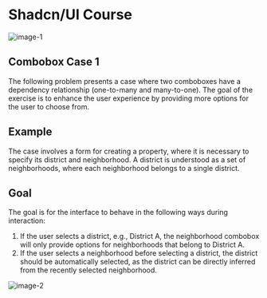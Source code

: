 # Shadcn/UI Course

![image-1](https://imgur.com/QCl0GcZ.png)

## Combobox Case 1

The following problem presents a case where two comboboxes have a dependency relationship (one-to-many and many-to-one). The goal of the exercise is to enhance the user experience by providing more options for the user to choose from.

## Example

The case involves a form for creating a property, where it is necessary to specify its district and neighborhood. A district is understood as a set of neighborhoods, where each neighborhood belongs to a single district.

## Goal

The goal is for the interface to behave in the following ways during interaction:

1. If the user selects a district, e.g., District A, the neighborhood combobox will only provide options for neighborhoods that belong to District A.
2. If the user selects a neighborhood before selecting a district, the district should be automatically selected, as the district can be directly inferred from the recently selected neighborhood.

![image-2](https://imgur.com/TfSzzif.png)